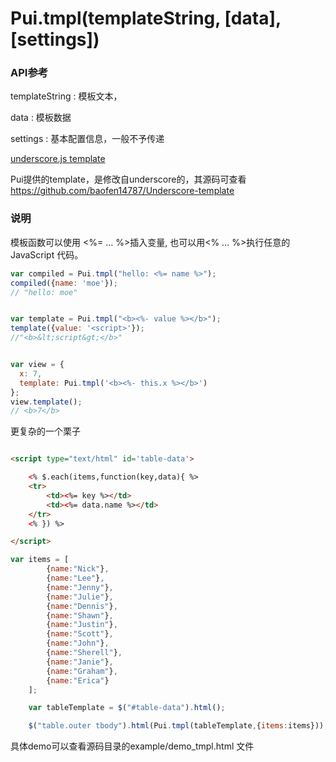 # Pui.tmpl(templateString, [data], [settings])

### API参考

templateString : 模板文本，

data : 模板数据

settings : 基本配置信息，一般不予传递


[underscore.js template](http://www.css88.com/doc/underscore/#template)

Pui提供的template，是修改自underscore的，其源码可查看 https://github.com/baofen14787/Underscore-template


### 说明

模板函数可以使用 <%= … %>插入变量, 也可以用<% … %>执行任意的 JavaScript 代码。

```js
var compiled = Pui.tmpl("hello: <%= name %>");
compiled({name: 'moe'});
// "hello: moe"


var template = Pui.tmpl("<b><%- value %></b>");
template({value: '<script>'});
//"<b>&lt;script&gt;</b>"


var view = {
  x: 7,
  template: Pui.tmpl('<b><%- this.x %></b>')
};
view.template();
// <b>7</b>

```

更复杂的一个栗子
```html

<script type="text/html" id='table-data'>

    <% $.each(items,function(key,data){ %>
    <tr>
        <td><%= key %></td>
        <td><%= data.name %></td>
    </tr>
    <% }) %>

</script>

```

```js
var items = [
        {name:"Nick"},
        {name:"Lee"},
        {name:"Jenny"},
        {name:"Julie"},
        {name:"Dennis"},
        {name:"Shawn"},
        {name:"Justin"},
        {name:"Scott"},
        {name:"John"},
        {name:"Sherell"},
        {name:"Janie"},
        {name:"Graham"},
        {name:"Erica"}
    ];

    var tableTemplate = $("#table-data").html();

    $("table.outer tbody").html(Pui.tmpl(tableTemplate,{items:items}));
```

具体demo可以查看源码目录的example/demo_tmpl.html 文件